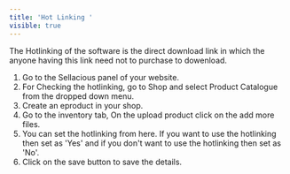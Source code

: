```yaml
---
title: 'Hot Linking '
visible: true
---
```


The Hotlinking of the software is the direct download link in which the anyone having this link need not to purchase to dowenload.
1. Go to the Sellacious panel of your website.
2. For Checking the hotlinking, go to Shop and select Product Catalogue from the dropped down menu.
3. Create an eproduct in your shop.
4. Go to the inventory tab, On the upload product click on the add more files.
5. You can set the hotlinking from here. If you want to use the hotlinking then set as 'Yes' and if you don't want to use the hotlinking then set as 'No'.
6. Click on the save button to save the details.
